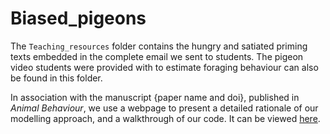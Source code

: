# Biased_pigeons

The `Teaching_resources` folder contains the hungry and satiated priming texts embedded in the complete email we sent to students. The pigeon video students were provided with to estimate foraging behaviour can also be found in this folder.

In association with the manuscript {paper name and doi}, published in _Animal Behaviour_, we use a webpage to present a detailed rationale of our modelling approach, and a walkthrough of our code. It can be viewed [here](https://tomkeaney.github.io/Biased_pigeons/).
